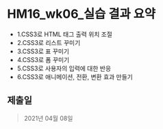 # HM16_wk06_실습 결과 요약
- 1.CSS3로 HTML 태그 출력 위치 조절
- 2.CSS3로 리스트 꾸미기
- 3.CSS3로 표 꾸미기
- 4.CSS3로 폼 꾸미기
- 5.CSS3로 사용자의 입력에 대한 반응
- 6.CSS3로 애니메이션, 전환, 변환 효과 만들기
## 제출일
>2021년 04월 08일
